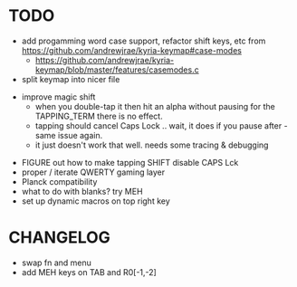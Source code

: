# TODO


 - add progamming word case support, refactor shift keys, etc from https://github.com/andrewjrae/kyria-keymap#case-modes
   -  https://github.com/andrewjrae/kyria-keymap/blob/master/features/casemodes.c
 - split keymap into nicer file


 * improve magic shift
   - when you double-tap it then hit an alpha without pausing for the TAPPING_TERM there is no effect.
   - tapping should cancel Caps Lock .. wait, it does if you pause after - same issue again.
   - it just doesn't work that well. needs some tracing & debugging
   


 - FIGURE out how to make tapping SHIFT disable CAPS Lck
 - proper / iterate QWERTY gaming layer
 - Planck compatibility
 - what to do with blanks? try MEH
 - set up dynamic macros on top right key 

# CHANGELOG
 
* swap fn and menu
* add MEH keys on TAB and R0[-1,-2]



